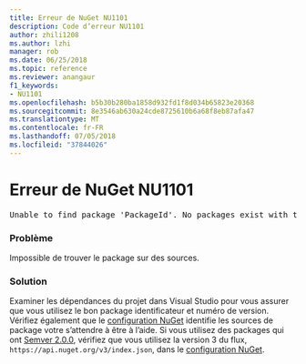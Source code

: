 ```yaml
---
title: Erreur de NuGet NU1101
description: Code d’erreur NU1101
author: zhili1208
ms.author: lzhi
manager: rob
ms.date: 06/25/2018
ms.topic: reference
ms.reviewer: anangaur
f1_keywords:
- NU1101
ms.openlocfilehash: b5b30b280ba1858d932fd1f8d034b65823e20368
ms.sourcegitcommit: 8e3546ab630a24cde8725610b6a68f8eb87afa47
ms.translationtype: MT
ms.contentlocale: fr-FR
ms.lasthandoff: 07/05/2018
ms.locfileid: "37844026"
---
```

# <a name="nuget-error-nu1101"></a>Erreur de NuGet NU1101

<pre>Unable to find package 'PackageId'. No packages exist with this id in source(s): 'sourceA', 'sourceB', 'sourceC'</pre>

### <a name="issue"></a>Problème
Impossible de trouver le package sur des sources.

### <a name="solution"></a>Solution
Examiner les dépendances du projet dans Visual Studio pour vous assurer que vous utilisez le bon package identificateur et numéro de version. Vérifiez également que le [configuration NuGet](../../consume-packages/Configuring-NuGet-Behavior.md) identifie les sources de package votre s’attendre à être à l’aide. Si vous utilisez des packages qui ont [Semver 2.0.0](../../reference/package-versioning.md#semantic-versioning-200), vérifiez que vous utilisez la version 3 du flux, `https://api.nuget.org/v3/index.json`, dans le [configuration NuGet](../../consume-packages/Configuring-NuGet-Behavior.md).
